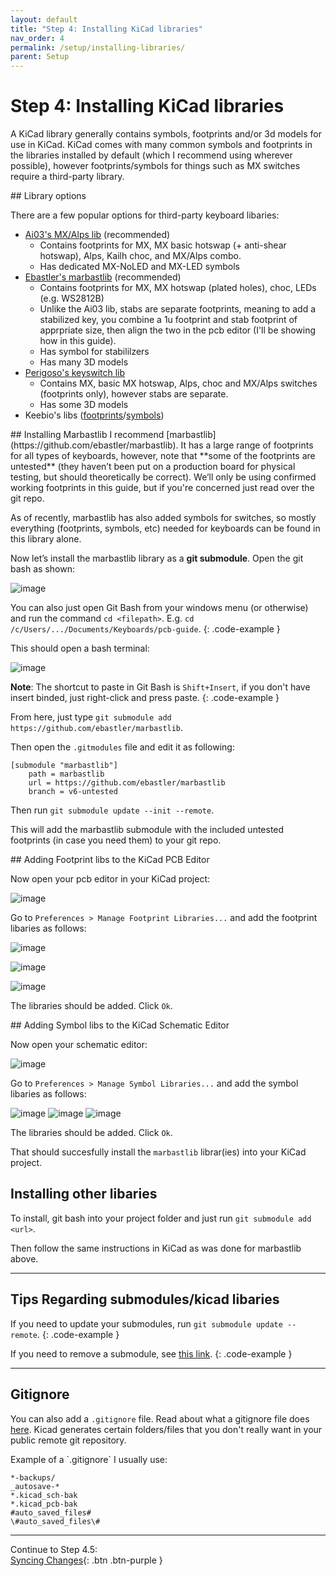 ```yaml
---
layout: default
title: "Step 4: Installing KiCad libraries"
nav_order: 4
permalink: /setup/installing-libraries/
parent: Setup
---
```


# Step 4: Installing KiCad libraries

A KiCad library generally contains symbols, footprints and/or 3d models for use in KiCad. KiCad comes with many common symbols and footprints in the libraries installed by default (which I recommend using wherever possible), however footprints/symbols for things such as MX switches require a third-party library.

<div class="code-example" markdown="1">
## Library options

There are a few popular options for third-party keyboard libaries:
- [Ai03's MX/Alps lib](https://github.com/ai03-2725/MX_Alps_Hybrid) (recommended)
  - Contains footprints for MX, MX basic hotswap (+ anti-shear hotswap), Alps, Kailh choc, and MX/Alps combo.
  - Has dedicated MX-NoLED and MX-LED symbols
- [Ebastler's marbastlib](https://github.com/ebastler/marbastlib) (recommended)
  - Contains footprints for MX, MX hotswap (plated holes), choc, LEDs (e.g. WS2812B)
  - Unlike the Ai03 lib, stabs are separate footprints, meaning to add a stabilized key, you combine a 1u footprint and stab footprint of apprpriate size, then align the two in the pcb editor (I'll be showing how in this guide). 
  - Has symbol for stabililzers
  - Has many 3D models
- [Perigoso's keyswitch lib](https://github.com/perigoso/keyswitch-kicad-library)
  - Contains MX, basic MX hotswap, Alps, choc and MX/Alps switches (footprints only), however stabs are separate.
  - Has some 3D models
- Keebio's libs ([footprints](https://github.com/keebio/Keebio-Parts.pretty)/[symbols](https://github.com/keebio/keebio-components))
</div>

<div class="code-example" markdown="1">
## Installing Marbastlib
I recommend [marbastlib](https://github.com/ebastler/marbastlib). It has a large range of footprints for all types of keyboards, however, note that **some of the footprints are untested** (they haven’t been put on a production board for physical testing, but should theoretically be correct). We’ll only be using confirmed working footprints in this guide, but if you're concerned just read over the git repo. 

As of recently, marbastlib has also added symbols for switches, so mostly everything (footprints, symbols, etc) needed for keyboards can be found in this library alone.

Now let’s install the marbastlib library as a **git submodule**. Open the git bash as shown: 

![image](https://user-images.githubusercontent.com/23428162/151098886-13ecbfbf-15e2-4277-b8ae-c99e8f9a3301.png)


You can also just open Git Bash from your windows menu (or otherwise) and run the command `cd <filepath>`. E.g. `cd /c/Users/.../Documents/Keyboards/pcb-guide`.
{: .code-example }

This should open a bash terminal:

![image](https://user-images.githubusercontent.com/23428162/151098902-ef15afd9-9b79-466b-902c-e5de947587af.png)


**Note**: The shortcut to paste in Git Bash is `Shift+Insert`, if you don't have insert binded, just right-click and press paste.
{: .code-example }

From here, just type `git submodule add https://github.com/ebastler/marbastlib`. 

Then open the `.gitmodules` file and edit it as following:
```
[submodule "marbastlib"]
    path = marbastlib
    url = https://github.com/ebastler/marbastlib
    branch = v6-untested
```
Then run `git submodule update --init --remote`.

This will add the marbastlib submodule with the included untested footprints (in case you need them) to your git repo.

<div class="code-example" markdown="1">
## Adding Footprint libs to the KiCad PCB Editor

Now open your pcb editor in your KiCad project:

![image](https://user-images.githubusercontent.com/23428162/177284226-dbad8654-cca7-4081-be4d-a44e862e561f.png)

Go to `Preferences > Manage Footprint Libraries...` and add the footprint libaries as follows:

![image](https://user-images.githubusercontent.com/23428162/177283938-aa05d15e-1345-4488-a767-585fc15bfa0f.png)

![image](https://user-images.githubusercontent.com/23428162/177283849-4fe0032c-9c1c-4243-8418-8400a5227a46.png)

![image](https://user-images.githubusercontent.com/23428162/177284157-c42ac5a1-1e25-4060-ac65-55f614646f2e.png)

The libraries should be added. Click `Ok`.
</div>

<div class="code-example" markdown="1">
## Adding Symbol libs to the KiCad Schematic Editor

Now open your schematic editor:

![image](https://user-images.githubusercontent.com/23428162/177284286-59c77740-cd48-4f36-aad6-b74fb06f0a7b.png)

Go to `Preferences > Manage Symbol Libraries...` and add the symbol libaries as follows:

![image](https://user-images.githubusercontent.com/23428162/177285714-477757eb-44e0-4b4b-8a44-e88d2bebf961.png)
![image](https://user-images.githubusercontent.com/23428162/177285393-b8ad7568-219e-4e66-85da-b499dfc0b2ed.png)
![image](https://user-images.githubusercontent.com/23428162/177285995-d46e8a3b-2095-47cc-af26-54e7be55957b.png)

The libraries should be added. Click `Ok`.

</div>

That should succesfully install the `marbastlib` librar(ies) into your KiCad project.

</div>

## Installing other libaries

To install, git bash into your project folder and just run `git submodule add <url>`.

Then follow the same instructions in KiCad as was done for marbastlib above.

---

## Tips Regarding submodules/kicad libaries

If you need to update your submodules, run `git submodule update --remote`.
{: .code-example }

If you need to remove a submodule, see [this link](https://stackoverflow.com/questions/1260748/how-do-i-remove-a-submodule/1260982#1260982).
{: .code-example }

---

## Gitignore
You can also add a `.gitignore` file. Read about what a gitignore file does [here](https://www.w3schools.com/git/git_ignore.asp?remote=github). Kicad generates certain folders/files that you don't really want in your public remote git repository. 

<div class="code-example" markdown="1">
Example of a `.gitignore` I usually use:

```
*-backups/
_autosave-*
*.kicad_sch-bak
*.kicad_pcb-bak
#auto_saved_files#
\#auto_saved_files\#
```
</div>

---

Continue to Step 4.5: <br>
[Syncing Changes](/setup/syncing-changes/){: .btn .btn-purple }
